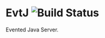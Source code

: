 EvtJ ![Build Status](https://travis-ci.org/Bytecrawl/EvtJ.png?branch=develop)
====

Evented Java Server.
